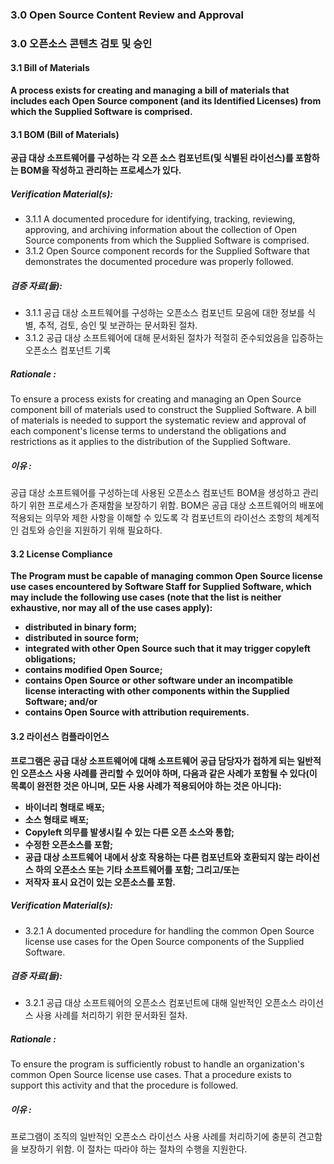 ### 3.0 Open Source Content Review and Approval

### 3.0 오픈소스 콘텐츠 검토 및 승인

#### 3.1       Bill of Materials

**A process exists for creating and managing a bill of materials that includes each Open Source component (and its Identified Licenses) from which the Supplied Software is comprised.**

#### 3.1       BOM (Bill of Materials)

**공급 대상 소프트웨어를 구성하는 각 오픈 소스 컴포넌트(및 식별된 라이선스)를 포함하는 BOM을 작성하고 관리하는 프로세스가 있다.**


##### Verification Material(s):

- 3.1.1 A documented procedure for identifying, tracking, reviewing, approving, and archiving information about the collection of Open Source components from which the Supplied Software is comprised.
- 3.1.2 Open Source component records for the Supplied Software that demonstrates the documented procedure was properly followed.

##### 검증 자료(들):

- 3.1.1 공급 대상 소프트웨어를 구성하는 오픈소스 컴포넌트 모음에 대한 정보를 식별, 추적, 검토, 승인 및 보관하는 문서화된 절차.
- 3.1.2 공급 대상 소프트웨어에 대해 문서화된 절차가 적절히 준수되었음을 입증하는 오픈소스 컴포넌트 기록

##### Rationale :

To ensure a process exists for creating and managing an Open Source component bill of materials used to construct the Supplied Software. A bill of materials is needed to support the systematic review and approval of each component&#39;s license terms to understand the obligations and restrictions as it applies to the distribution of the Supplied Software.

##### 이유 :

공급 대상 소프트웨어를 구성하는데 사용된 오픈소스 컴포넌트 BOM을 생성하고 관리하기 위한 프로세스가 존재함을 보장하기 위함. BOM은 공급 대상 소프트웨어의 배포에 적용되는 의무와 제한 사항을 이해할 수 있도록 각 컴포넌트의 라이선스 조항의 체계적인 검토와 승인을 지원하기 위해 필요하다.


#### 3.2          License Compliance

**The Program must be capable of managing common Open Source license use cases encountered by Software Staff for Supplied Software, which may include the following use cases (note that the list is neither exhaustive, nor may all of the use cases apply):**

- **distributed in binary form;**
- **distributed in source form;**
- **integrated with other Open Source such that it may trigger copyleft obligations;**
- **contains modified Open Source;**
- **contains Open Source or other software under an incompatible license interacting with other components within the Supplied Software; and/or**
- **contains Open Source with attribution requirements.**

#### 3.2          라이선스 컴플라이언스

**프로그램은 공급 대상 소프트웨어에 대해 소프트웨어 공급 담당자가 접하게 되는 일반적인 오픈소스 사용 사례를 관리할 수 있어야 하며, 다음과 같은 사례가 포함될 수 있다(이 목록이 완전한 것은 아니며, 모든 사용 사례가 적용되어야 하는 것은 아니다):**

- **바이너리 형태로 배포;**
- **소스 형태로 배포;**
- **Copyleft 의무를 발생시킬 수 있는 다른 오픈 소스와 통합;**
- **수정한 오픈소스를 포함;**
- **공급 대상 소프트웨어 내에서 상호 작용하는 다른 컴포넌트와 호환되지 않는 라이선스 하의 오픈소스 또는 기타 소프트웨어를 포함; 그리고/또는**
- **저작자 표시 요건이 있는 오픈소스를 포함.**

##### Verification Material(s):

- 3.2.1 A documented procedure for handling the common Open Source license use cases for the Open Source components of the Supplied Software.

##### 검증 자료(들):

- 3.2.1 공급 대상 소프트웨어의 오픈소스 컴포넌트에 대해 일반적인 오픈소스 라이선스 사용 사례를 처리하기 위한 문서화된 절차.

##### Rationale :

To ensure the program is sufficiently robust to handle an organization&#39;s common Open Source license use cases.  That a procedure exists to support this activity and that the procedure is followed.

##### 이유 :

프로그램이 조직의 일반적인 오픈소스 라이선스 사용 사례를 처리하기에 충분히 견고함을 보장하기 위함. 이 절차는 따라야 하는 절차의 수행을 지원한다. 

